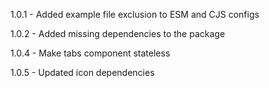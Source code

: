 1.0.1 - Added example file exclusion to ESM and CJS configs

1.0.2 - Added missing dependencies to the package

1.0.4 - Make tabs component stateless

1.0.5 - Updated icon dependencies
